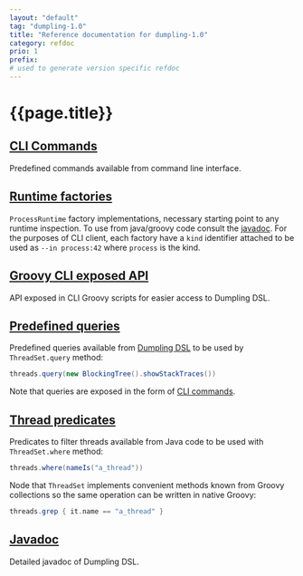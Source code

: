 ```yaml
---
layout: "default"
tag: "dumpling-1.0"
title: "Reference documentation for dumpling-1.0"
category: refdoc
prio: 1
prefix:
# used to generate version specific refdoc
---
```


# {{page.title}}

<a name="cliCommands">

## [CLI Commands]({{page.prefix}}cliCommands.html)

Predefined commands available from command line interface.

<a name="factories">

## [Runtime factories]({{page.prefix}}factories.html)

`ProcessRuntime` factory implementations, necessary starting point to any runtime inspection. To use from java/groovy code consult the [javadoc](./apidocs/com/github/olivergondza/dumpling/factory/package-summary.html). For the purposes of CLI client, each factory have a `kind` identifier attached to be used as `--in process:42` where `process` is the kind.

<a name="cliExports">

## [Groovy CLI exposed API]({{page.prefix}}cliExports.html)

API exposed in CLI Groovy scripts for easier access to Dumpling DSL.

<a name="queries">

## [Predefined queries]({{page.prefix}}queries.html)

Predefined queries available from [Dumpling DSL](./apidocs/com/github/olivergondza/dumpling/query/package-summary.html) to be used by `ThreadSet.query` method:

```java
threads.query(new BlockingTree().showStackTraces())
```

Note that queries are exposed in the form of [CLI commands](cliCommands.html).

<a name="threadPredicates">

## [Thread predicates]({{page.prefix}}threadPredicates.html)

Predicates to filter threads available from Java code to be used with `ThreadSet.where` method:

```java
threads.where(nameIs("a_thread"))
```

Node that `ThreadSet` implements convenient methods known from Groovy collections so the same operation can be written in native Groovy:

```groovy
threads.grep { it.name == "a_thread" }
```

<a name="apidocs">

## [Javadoc]({{page.prefix}}apidocs/)

Detailed javadoc of Dumpling DSL.
